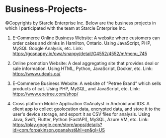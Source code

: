 # Business-Projects-
©Copyrights by Starcle Enterprise Inc.
Below are the business projects in which I participated with the team at Starcle Enterprise Inc.

1. E-Commerce Online Business Website: A website where customers can order cakes and drinks in Hamilton, Ontario. Using JavaScript, PHP, MySQL Google Analysis, etc. 
Link: https://gosnappy.io/owa/snappy/detail/G4552/4552/m/menu_745 

2. Online promotion Website: A deal aggregating site that provides deal or sale information. Using HTML, Python, JavaScript, Docker, etc. Link: https://www.udeals.ca/ 

3. E-Commerce Business Website: A website of “Petree Brand” which sells products of cat. Using PHP, MySQL, and JavaScript, etc. Link: https://www.epetree.com/shop/

4. Cross platform Mobile Application GoAnalyst in Android and IOS: A client app to collect geolocation data, encrypted data, and store it to the user's device storage, and export it as CSV files for analysis. Using Java, Swift, Flutter, Python (FastAPI), MySQL, Azure VM, etc. 
Link: https://play.google.com/store/apps/details?id=com.forpakinson.goanalyst&hl=en&gl=US 
